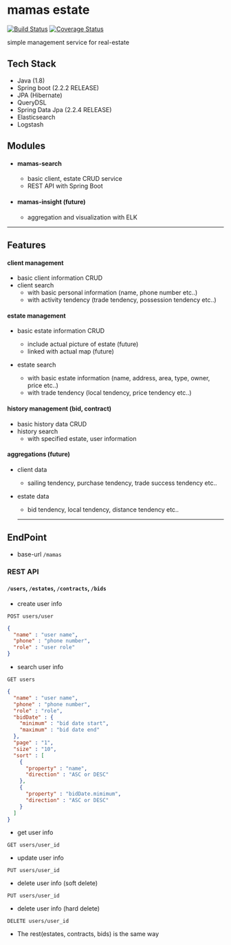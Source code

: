 # mamas estate  
[![Build Status](https://travis-ci.org/suy427/mamas-estate.svg?branch=master)](https://travis-ci.org/suy427/mamas-estate) [![Coverage Status](https://coveralls.io/repos/github/suy427/mamas-estate/badge.svg?branch=master)](https://coveralls.io/github/suy427/mamas-estate?branch=master)  
    
simple management service for real-estate

## Tech Stack
* Java (1.8)
* Spring boot (2.2.2 RELEASE)
* JPA (Hibernate)
* QueryDSL
* Spring Data Jpa (2.2.4 RELEASE)  
* Elasticsearch
* Logstash


## Modules  
- #### mamas-search
  * basic client, estate CRUD service
  * REST API with Spring Boot
    
- #### mamas-insight (future)
  * aggregation and visualization with ELK
---------------------------
## Features
#### client management
* basic client information CRUD
* client search
  - with basic personal information (name, phone number etc..)
  - with activity tendency (trade tendency, possession tendency etc..)

#### estate management
* basic estate information CRUD
  - include actual picture of estate (future)
  - linked with actual map (future)
  
* estate search
  - with basic estate information (name, address, area, type, owner, price etc..)
  - with trade tendency (local tendency, price tendency etc..)

#### history management (bid, contract)
* basic history data CRUD
* history search
  - with specified estate, user information
    

#### aggregations (future)
* client data
  - sailing tendency, purchase tendency, trade success tendency etc..

* estate data
  - bid tendency, local tendency, distance tendency etc..
  ---------------------------
## EndPoint
* base-url ```/mamas```  
  
### REST API  
  
#### ```/users```, ```/estates```, ```/contracts```, ```/bids```
* create user info   
```http
POST users/user 
```
```json
{
  "name" : "user name",
  "phone" : "phone number",
  "role" : "user role"
}
```
* search user info   
```http
GET users 
```
```json
{
  "name" : "user name",
  "phone" : "phone number",
  "role" : "role",
  "bidDate" : {
    "minimum" : "bid date start",
    "maximum" : "bid date end"
  },
  "page" : "1",
  "size" : "10",
  "sort" : [
    {
      "property" : "name", 
      "direction" : "ASC or DESC"
    },
    {
      "property" : "bidDate.mimimum",
      "direction" : "ASC or DESC"
    }
  ]
}
```
* get user info
```http
GET users/user_id 
```
* update user info
```http
PUT users/user_id
```
* delete user info (soft delete)
```http
PUT users/user_id
```

* delete user info (hard delete)
```http
DELETE users/user_id
```

* The rest(estates, contracts, bids) is the same way
